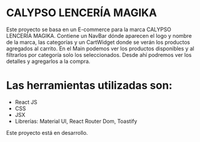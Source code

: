 # CALYPSO LENCERÍA MAGIKA

Este proyecto se basa en un E-commerce para la marca CALYPSO LENCERÍA MAGIKA.
Contiene un NavBar dónde aparecen el logo y nombre de la marca, las categorías y un CartWidget donde se verán los productos agregados al carrito.
En el Main podemos ver los productos disponibles y al filtrarlos por categoría solo los seleccionados.
Desde ahí podremos ver los detalles y agregarlos a la compra.

# Las herramientas utilizadas son:

- React JS
- CSS
- JSX
- Librerías: Material UI, React Router Dom, Toastify

Este proyecto está en desarrollo.